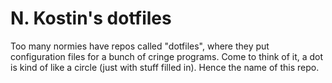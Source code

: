 # N. Kostin's dotfiles

Too many normies have repos called "dotfiles", where they put configuration files for a bunch of cringe programs. Come to think of it, a dot is kind of like a circle (just with stuff filled in). Hence the name of this repo.
